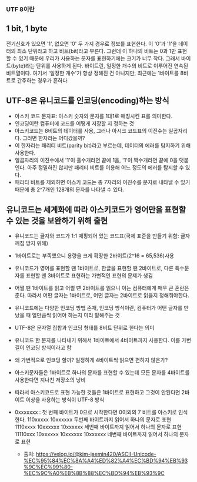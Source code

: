 ### UTF 8이란

## 1 bit, 1 byte

전기신호가 있으면 '1', 없으면 '0' 두 가지 경우로 정보를 표현한다. 이 '0'과 '1'을 데이터의 최소 단위라고 하고 비트(bit)라고 부른다.
그런데 이 하나의 비트는 0과 1만 표현할 수 있기 때문에 우리가 사용하는 문자를 표현하기에는 크기가 너무 작다. 그래서 바이트(byte)라는 단위를 사용하게 된다.
바이트란, 일정한 개수의 비트로 이루어진 연속된 비트열이다. 여기서 '일정한 개수'가 항상 정해진 건 아니지만, 최근에는 1바이트를 8비트로 간주하는 경우가 흔하다.

## UTF-8은 유니코드를 인코딩(encoding)하는 방식

- 아스키 코드 문자표: 아스키 숫자와 문자를 1대1로 매칭시킨 표를 의미한다.
- 인코딩이란 컴퓨터에 코드를 어떻게 저장할 지 정하는 것
- 아스키코드는 8비트의 데이터를 사용, 그러나 아시크 코드표의 이진수는 일곱자리다. 그러면 한자리는 어디갔을까?
- 이 한자리는 패리티 비트(parity bit)라고 부르는데, 데이터의 에러를 탐지하기 위해 사용한다.
- 일곱자리의 이진수에서 '1'이 홀수개라면 끝에 1을, '1'이 짝수개라면 끝에 0을 덧붙인다. 아주 정밀하진 않지만 패리티 비트를 이용해 어느 정도의 에러를 탐지할 수 있다.
- 패리티 비트를 제외하면 아스키 코드는 총 7자리의 이진수를 문자로 내타낼 수 있기 때문에 총 2^7개인 128개의 문자를 나타낼 수 있다.

## 유니코드는 세계화에 따라 아스키코드가 영어만을 표현할 수 있는 것을 보완하기 위해 출현

- 유니코드는 글자와 코드가 1:1 매핑되어 있는 코드표(국제 표준을 만들기 위함: 글자 깨짐 방지 위해)
- 1바이트로는 부족했으니 용량을 크게 확장한 2바이트(2^16 = 65,536)사용
- 유니코드가 영어를 표현할 땐 1바이트로, 한글을 표현할 땐 2바이트로, 다른 특수문자를 표현할 땐 3바이트로 표현하는 가변적인 표현의 문제가 생김
- 어쩔 땐 1바이트를 읽고 어쩔 떈 2바이트를 읽으니 이는 컴퓨터에게 매우 큰 혼란은 준다. 따라서 어떤 글자는 1바이트로, 어떤 글자는 2바이트로 읽을지 정해줘야한다.
- 유니코드에는 다양한 인코딩 방법 존재, 인코딩 방식이란, 컴퓨터가 어떤 글자를 만났을 때 얼만큼씩 읽어야 하는지 미리 말해주는 것
- UTF-8은 문자열 집합과 인코딩 형태를 8비트 단위로 한다는 의미
- 유니코드 한 문자를 나타내기 위해서 1바이트에서 4바이트까지 사용한다. 이를 가변 길이 인코딩 방식이라고 함
- 왜 가변적으로 인코딩 할까? 일정하게 4바이트씩 읽으면 편하지 않은가?
- 아스키문자들은 1바이트로 하나의 문자를 표현할 수 있는데 모든 문자를 4바이트를 사용한다면 지나친 저장소의 낭비
- 따라서 아스키코드로 표현 가능한 것들은 1바이트로 표현하고 그것이 안된다면 2바이트 이상을 사용하는 방식이 UTF-8 방식
- 0xxxxxxx : 첫 번째 바이트가 0으로 시작한다면 0이외의 7 비트를 아스키로 인식한다.
  110xxxxx 10xxxxxx 두번째 바이트까지 읽어서 하나의 문자로 표현
  1110xxxx 10xxxxxx 10xxxxxx 세번째 바이트까지 읽어서 하나의 문자로 표현
  11110xxx 10xxxxxx 10xxxxxx 10xxxxxx 네번째 바이트까지 읽어서 하나의 문자로 표현

  - 출처: https://velog.io/@kim-jaemin420/ASCII-Unicode-%EC%95%84%EC%8A%A4%ED%82%A4%EC%BD%94%EB%93%9C%EC%99%80-%EC%9C%A0%EB%8B%88%EC%BD%94%EB%93%9C
